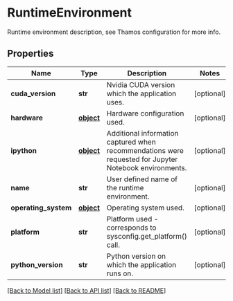 # RuntimeEnvironment

Runtime environment description, see Thamos configuration for more info.
## Properties
Name | Type | Description | Notes
------------ | ------------- | ------------- | -------------
**cuda_version** | **str** | Nvidia CUDA version which the application uses. | [optional] 
**hardware** | [**object**](.md) | Hardware configuration used. | [optional] 
**ipython** | [**object**](.md) | Additional information captured when recommendations were requested for Jupyter Notebook environments.  | [optional] 
**name** | **str** | User defined name of the runtime environment. | [optional] 
**operating_system** | [**object**](.md) | Operating system used. | [optional] 
**platform** | **str** | Platform used - corresponds to sysconfig.get_platform() call. | [optional] 
**python_version** | **str** | Python version on which the application runs on. | [optional] 

[[Back to Model list]](../README.md#documentation-for-models) [[Back to API list]](../README.md#documentation-for-api-endpoints) [[Back to README]](../README.md)


